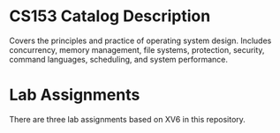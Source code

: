 # CS153 Catalog Description
Covers the principles and practice of operating system design. Includes concurrency, memory management, file systems, protection, security, command languages, scheduling, and system performance.

# Lab Assignments
There are three lab assignments based on XV6 in this repository. 
